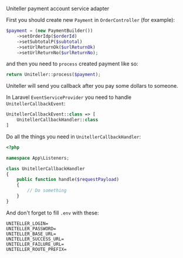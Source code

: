 Uniteller payment account service adapter

First you should create new `Payment` in `OrderController` (for example):

```php
$payment = (new PaymentBuilder())
    ->setOrderIdp($orderId)
    ->setSubtotalP($subtotal)
    ->setUrlReturnOk($urlReturnOk)
    ->setUrlReturnNo($urlReturnNo);
```
and then you need to `process` created payment like so:
```php
return Uniteller::process($payment);
```
Uniteller will send you callback after you pay some dollars to someone.

In Laravel `EventServiceProvider` you need to handle `UnitellerCallbackEvent`:
```php
UnitellerCallbackEvent::class => [
    UnitellerCallbackHandler::class
]
```

Do all the things you need in `UnitellerCallbackHandler`:
```php
<?php

namespace App\Listeners;

class UnitellerCallbackHandler
{
    public function handle($requestPayload)
    {
        // Do something
    }
}
```
And don't forget to fill `.env` with these:
```UNITELLER_SHOP_ID=
UNITELLER_LOGIN=
UNITELLER_PASSWORD=
UNITELLER_BASE_URL=
UNITELLER_SUCCESS_URL=
UNITELLER_FAILURE_URL=
UNITELLER_ROUTE_PREFIX=
```
